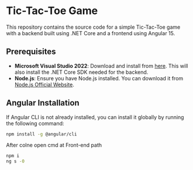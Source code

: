 # Tic-Tac-Toe Game

This repository contains the source code for a simple Tic-Tac-Toe game with a backend built using .NET Core and a frontend using Angular 15.

## Prerequisites

- **Microsoft Visual Studio 2022**: Download and install from [here](https://visualstudio.microsoft.com/thank-you-downloading-visual-studio/?sku=Professional&channel=Release&version=VS2022&source=VSLandingPage&cid=2030&passive=false). This will also install the .NET Core SDK needed for the backend.
- **Node.js**: Ensure you have Node.js installed. You can download it from [Node.js Official Website](https://nodejs.org/).

## Angular Installation

If Angular CLI is not already installed, you can install it globally by running the following command:

```bash
npm install -g @angular/cli
```
After colne open cmd at Front-end path
```bash
npm i
ng s -0
